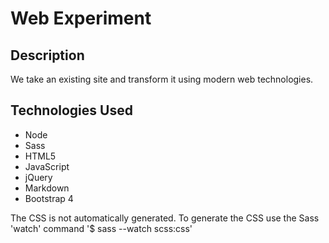 # Web Experiment

## Description
We take an existing site and transform it using modern web technologies.

## Technologies Used 
* Node
* Sass
* HTML5
* JavaScript
* jQuery
* Markdown
* Bootstrap 4

The CSS is not automatically generated. To generate the CSS use the Sass 'watch' command
 '$ sass --watch scss:css'
